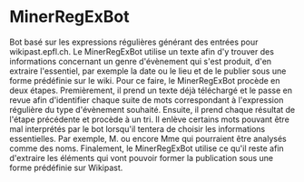 # MinerRegExBot
Bot basé sur les expressions régulières générant des entrées pour wikipast.epfl.ch.
Le MinerRegExBot utilise un texte afin d'y trouver des informations concernant un genre d'évènement qui s'est produit, d'en extraire l'essentiel, par exemple la date ou le lieu et de le publier sous une forme prédéfinie sur le wiki. Pour ce faire, le MinerRegExBot procède en deux étapes. Premièrement, il prend un texte déjà téléchargé et le passe en revue afin d'identifier chaque suite de mots correspondant à l'expression régulière du type d'évènement souhaité. Ensuite, il prend chaque résultat de l'étape précédente et procède à un tri. Il enlève certains mots pouvant être mal interprétés par le bot lorsqu'il tentera de choisir les informations essentielles. Par exemple, M. ou encore Mme qui pourraient être analysés comme des noms. Finalement, le MinerRegExBot utilise ce qu'il reste afin d'extraire les éléments qui vont pouvoir former la publication sous une forme prédéfinie sur Wikipast. 
